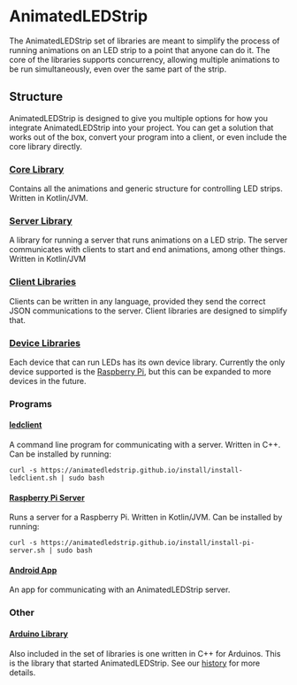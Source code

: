 # AnimatedLEDStrip
The AnimatedLEDStrip set of libraries are meant to simplify the process of running animations on an LED strip to a point that anyone can do it.
The core of the libraries supports concurrency, allowing multiple animations to be run simultaneously, even over the same part of the strip.

## Structure
AnimatedLEDStrip is designed to give you multiple options for how you integrate AnimatedLEDStrip into your project.
You can get a solution that works out of the box, convert your program into a client, or even include the core library directly.

### [Core Library](https://github.com/AnimatedLEDStrip/AnimatedLEDStrip)
Contains all the animations and generic structure for controlling LED strips.
Written in Kotlin/JVM.

### [Server Library](https://github.com/AnimatedLEDStrip/server)
A library for running a server that runs animations on a LED strip.
The server communicates with clients to start and end animations, among other things.
Written in Kotlin/JVM

### [Client Libraries](client-libraries)
Clients can be written in any language, provided they send the correct JSON communications to the server.
Client libraries are designed to simplify that.

### [Device Libraries](device-libraries)
Each device that can run LEDs has its own device library.
Currently the only device supported is the [Raspberry Pi](https://github.com/AnimatedLEDStrip/device-pi), but this can be expanded to more devices in the future.

### Programs
#### [ledclient](https://github.com/AnimatedLEDStrip/ledclient)
A command line program for communicating with a server.
Written in C++.
Can be installed by running:
```
curl -s https://animatedledstrip.github.io/install/install-ledclient.sh | sudo bash
```

#### [Raspberry Pi Server](https://github.com/AnimatedLEDStrip/server-pi)
Runs a server for a Raspberry Pi.
Written in Kotlin/JVM.
Can be installed by running:
```
curl -s https://animatedledstrip.github.io/install/install-pi-server.sh | sudo bash
```

#### [Android App](https://github.com/AnimatedLEDStrip/AnimatedLEDStripAndroidControl)
An app for communicating with an AnimatedLEDStrip server.

### Other
#### [Arduino Library](https://github.com/AnimatedLEDStrip/AnimatedLEDStripCppArduino)
Also included in the set of libraries is one written in C++ for Arduinos.
This is the library that started AnimatedLEDStrip.
See our [history](https://github.com/AnimatedLEDStrip/AnimatedLEDStrip/wiki#history) for more details.
